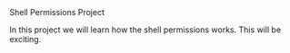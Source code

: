 <html>
<head>
Shell Permissions Project
</head>
<body>
<p>
In this project we will learn how the shell permissions works. This will be exciting.
</p>
</body>
</html>